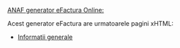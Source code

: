 [ANAF generator eFactura Online:](https://www.anaf.ro/CompletareFactura/faces/factura/informatiigenerale.xhtml)

Acest generator eFactura are urmatoarele pagini xHTML:

- [Informatii generale](https://www.anaf.ro/CompletareFactura/faces/factura/informatiigenerale.xhtml)
